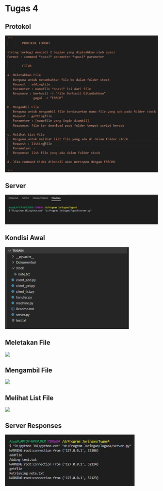 <h1>Tugas 4</h1>

<h2>Protokol</h2>
<img src="Dokumentasi/protokol.JPG" >
<h2>Server</h2>
<img src="Dokumentasi/server.JPG" >
<h2>Kondisi Awal</h2>
<img src="Dokumentasi/awal.JPG" >
<h2>Meletakan File</h2>
<img src="Dokumentasi/" >
<h2>Mengambil File</h2>
<img src="Dokumentasi/" >
<h2>Melihat List File</h2>
<img src="Dokumentasi/" >
<h2>Server Responses</h2>
<img src="Dokumentasi/serverresponeses.JPG" >
